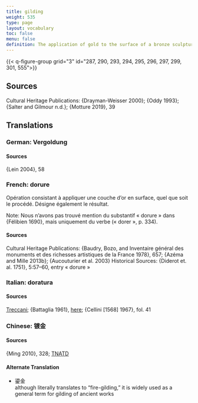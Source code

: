 ```yaml
---
title: gilding
weight: 535
type: page
layout: vocabulary
toc: false
menu: false
definition: The application of gold to the surface of a bronze sculpture. This can be achieved by a variety of methods. Traditionally gilding was mainly undertaken using leaf gilding or mercury gilding. Starting in the nineteenth century, electrochemical plating or deposition began to be used, as well as gold powder paint or wax. See [I.7](#I.7).
---
```


{{< q-figure-group grid="3" id="287, 290, 293, 294, 295, 296, 297, 299, 301, 555">}}

## Sources

Cultural Heritage Publications: {Drayman-Weisser 2000}; {Oddy 1993}; {Salter and Gilmour n.d.}; {Motture 2019}, 39

## Translations

<div class="accordion">

### German: **Vergoldung**

#### Sources

{Lein 2004}, 58

### French: **dorure**

Opération consistant à appliquer une couche d’or en surface, quel que soit le procédé. Désigne également le résultat.

<div class="backmatter">
Note: Nous n’avons pas trouvé mention du substantif « dorure » dans {Félibien 1690}, mais uniquement du verbe (« dorer », p. 334).
</div>

#### Sources

Cultural Heritage Publications: {Baudry, Bozo, and Inventaire général des monuments et des richesses artistiques de la France 1978}, 657; {Azéma and Mille 2013b}; {Aucouturier et al. 2003}
Historical Sources: {Diderot et. al. 1751}, 5:57–60, entry « dorure »

### Italian: **doratura**

#### Sources

[Treccani](http://www.treccani.it/vocabolario/doratura/); {Battaglia 1961}, [here](http://www.gdli.it/pdf_viewer/Scripts/pdf.js/web/viewer.asp?file=/PDF/GDLI04/GDLI_04_ocr_970.pdf&parola=doratura); {Cellini [1568] 1967}, fol. 41

### Chinese: **镀金**

#### Sources

{Ming 2010}, 328; [TNATD](https://terms.naer.edu.tw/detail/633619/?index=1)

#### Alternate Translation

- 鎏金 <br/>
  although literally translates to “fire-gilding,” it is widely used as a general term for gilding of ancient works
